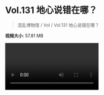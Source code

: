 # Vol.131 地心说错在哪？

> 混乱博物馆 / Vol / Vol.131 地心说错在哪？

**视频大小**: 57.81 MB

<div class="video"><video src="https://file.hsyhx.top/video/混乱博物馆/Vol/131.mp4" controls preload>🤔 您的浏览器不支持 video 标签</video></div>